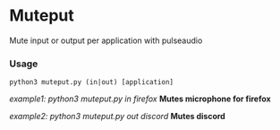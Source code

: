 # Muteput
Mute input or output per application with pulseaudio

### Usage
```python3 muteput.py (in|out) [application]```

*example1: python3 muteput.py in firefox*    **Mutes microphone for firefox**

*example2: python3 muteput.py out discord*  **Mutes discord**
